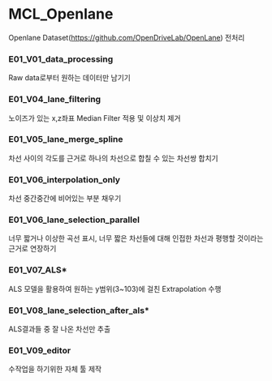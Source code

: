 # MCL_Openlane

Openlane Dataset(https://github.com/OpenDriveLab/OpenLane) 전처리

### E01_V01_data_processing

Raw data로부터 원하는 데이터만 남기기

### E01_V04_lane_filtering

노이즈가 있는 x,z좌표 Median Filter 적용 및 이상치 제거

### E01_V05_lane_merge_spline

차선 사이의 각도를 근거로 하나의 차선으로 합칠 수 있는 차선쌍 합치기

### E01_V06_interpolation_only

차선 중간중간에 비어있는 부분 채우기

### E01_V06_lane_selection_parallel

너무 짧거나 이상한 곡선 표시, 너무 짧은 차선들에 대해 인접한 차선과 평행할 것이라는 근거로 연장하기

### E01_V07_ALS*

ALS 모델을 활용하여 원하는 y범위(3~103)에 걸친 Extrapolation 수행

### E01_V08_lane_selection_after_als*

ALS결과들 중 잘 나온 차선만 추출

### E01_V09_editor

수작업을 하기위한 자체 툴 제작